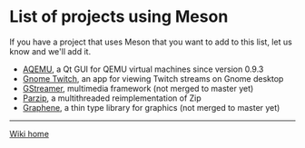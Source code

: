 # List of projects using Meson 

If you have a project that uses Meson that you want to add to this list, let us know and we'll add it.

 - [AQEMU](https://github.com/tobimensch/aqemu), a Qt GUI for QEMU virtual machines since version 0.9.3
 - [Gnome Twitch](https://github.com/Ippytraxx/gnome-twitch), an app for viewing Twitch streams on Gnome desktop
 - [GStreamer](https://github.com/centricular/gstreamer), multimedia framework (not merged to master yet)
 - [Parzip](https://github.com/jpakkane/parzip), a multithreaded reimplementation of Zip 
 - [Graphene](http://ebassi.github.io/graphene/), a thin type library for graphics (not merged to master yet)

----

[Wiki home](Home)